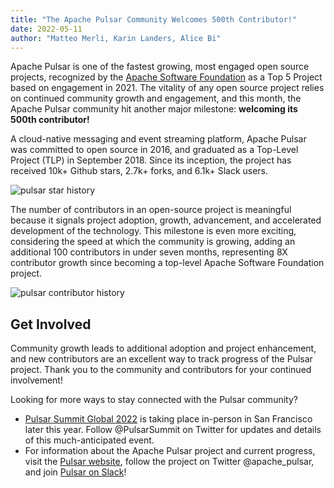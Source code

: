 ```yaml
---
title: "The Apache Pulsar Community Welcomes 500th Contributor!"
date: 2022-05-11
author: "Matteo Merli, Karin Landers, Alice Bi"
---
```



Apache Pulsar is one of the fastest growing, most engaged open source projects, recognized by the [Apache Software Foundation](https://thestack.technology/top-apache-projects-in-2021-from-superset-to-nuttx/) as a Top 5 Project based on engagement in 2021. The vitality of any open source project relies on continued community growth and engagement, and this month, the Apache Pulsar community hit another major milestone: **welcoming its 500th contributor!** 
 
<!--truncate-->

A cloud-native messaging and event streaming platform, Apache Pulsar was committed to open source in 2016, and graduated as a Top-Level Project (TLP) in September 2018. Since its inception, the project has received 10k+ Github stars, 2.7k+ forks, and 6.1k+ Slack users.

![pulsar star history](/img/pulsar-stars-line.png)

The number of contributors in an open-source project is meaningful because it signals project adoption, growth, advancement, and accelerated development of the technology. This milestone is even more exciting, considering the speed at which the community is growing, adding an additional 100 contributors in under seven months, representing 8X contributor growth since becoming a top-level Apache Software Foundation project. 

![pulsar contributor history](/img/pulsar-contributors-line.png)

## Get Involved

Community growth leads to additional adoption and project enhancement, and new contributors are an excellent way to track progress of the Pulsar project. Thank you to the community and contributors for your continued involvement! 

Looking for more ways to stay connected with the Pulsar community?

- [Pulsar Summit Global 2022](https://pulsar-summit.org/) is taking place in-person in San Francisco later this year. Follow @PulsarSummit on Twitter for updates and details of this much-anticipated event. 
- For information about the Apache Pulsar project and current progress, visit the [Pulsar website](https://pulsar.apache.org/), follow the project on Twitter @apache_pulsar, and join [Pulsar on Slack](https://apache-pulsar.herokuapp.com/)! 
 
